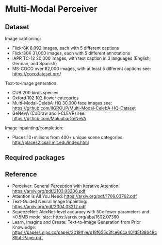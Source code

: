 # Multi-Modal Perceiver

## Dataset
Image captioning:
- Flickr8K 8,092 images, each with 5 different captions
- Flickr30K 31,000 images, each with 5 different annotations
- IAPR TC-12 20,000 images, with text caption in 3 languages (English, German, and Spanish)
- MS-COCO over 82,000 images, with at least 5 different captions see: https://cocodataset.org/

Text-to-image generation:
- CUB 200 birds species
- Oxford 102 102 flower categories
- Multi-Modal-CelebA-HQ 30,000 face images see: https://github.com/IIGROUP/Multi-Modal-CelebA-HQ-Dataset
- GeNeVA (CoDraw and i-CLEVR) see: https://github.com/Maluuba/GeNeVA

Image inpainting/completion:
- Places 10+millions from 400+ unique scene categories http://places2.csail.mit.edu/index.html

## Required packages

## Reference
- Perceiver: General Perception with Iterative Attention: https://arxiv.org/pdf/2103.03206.pdf
- Attention is All You Need: https://arxiv.org/pdf/1706.03762.pdf
- Text-Guided Neural Image Inpainting: https://arxiv.org/pdf/2004.03212.pdf
- SqueezeNet: AlexNet-level accuracy with 50x fewer parameters and <0.5MB model size: https://arxiv.org/abs/1602.07360
- Learn, Imagine and Create: Text-to-Image Generation from Prior Knowledge: https://papers.nips.cc/paper/2019/file/d18f655c3fce66ca401d5f38b48c89af-Paper.pdf
